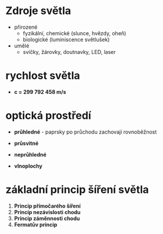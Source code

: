 # Zdroje světla
- přirozené 
	- fyzikální, chemické (slunce, hvězdy, oheň)
	- biologické (luminiscence světlušek)
- umělé
	- svíčky, žárovky, doutnavky, LED, laser

# rychlost světla
- **c = 299 792 458 m/s**
# optická prostředí
- **průhledné** - paprsky po průchodu zachovají rovnoběžnost
- **průsvitné**
- **neprůhledné**

- **vlnoplochy**
# základní princip šíření světla
1. **Princip přímočarého šíření**
2. **Princip nezávislosti chodu**
3. **Princip záměnnosti chodu**
4. **Fermatův princip**